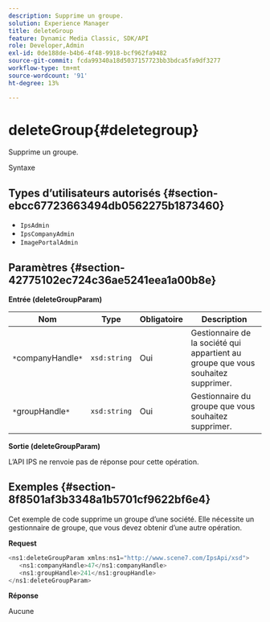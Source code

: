 ```yaml
---
description: Supprime un groupe.
solution: Experience Manager
title: deleteGroup
feature: Dynamic Media Classic, SDK/API
role: Developer,Admin
exl-id: 0de188de-b4b6-4f48-9918-bcf962fa9482
source-git-commit: fcda99340a18d5037157723bb3bdca5fa9df3277
workflow-type: tm+mt
source-wordcount: '91'
ht-degree: 13%

---
```


# deleteGroup{#deletegroup}

Supprime un groupe.

Syntaxe

## Types d’utilisateurs autorisés {#section-ebcc67723663494db0562275b1873460}

* `IpsAdmin`
* `IpsCompanyAdmin`
* `ImagePortalAdmin`

## Paramètres {#section-42775102ec724c36ae5241eea1a00b8e}

**Entrée (deleteGroupParam)**

| Nom | Type | Obligatoire | Description |
|---|---|---|---|
| `*`companyHandle`*` | `xsd:string` | Oui | Gestionnaire de la société qui appartient au groupe que vous souhaitez supprimer. |
| `*`groupHandle`*` | `xsd:string` | Oui | Gestionnaire du groupe que vous souhaitez supprimer. |

**Sortie (deleteGroupParam)**

L’API IPS ne renvoie pas de réponse pour cette opération.

## Exemples {#section-8f8501af3b3348a1b5701cf9622bf6e4}

Cet exemple de code supprime un groupe d’une société. Elle nécessite un gestionnaire de groupe, que vous devez obtenir d’une autre opération.

**Request**

```java
<ns1:deleteGroupParam xmlns:ns1="http://www.scene7.com/IpsApi/xsd">
   <ns1:companyHandle>47</ns1:companyHandle>
   <ns1:groupHandle>241</ns1:groupHandle>
</ns1:deleteGroupParam>
```

**Réponse**

Aucune
